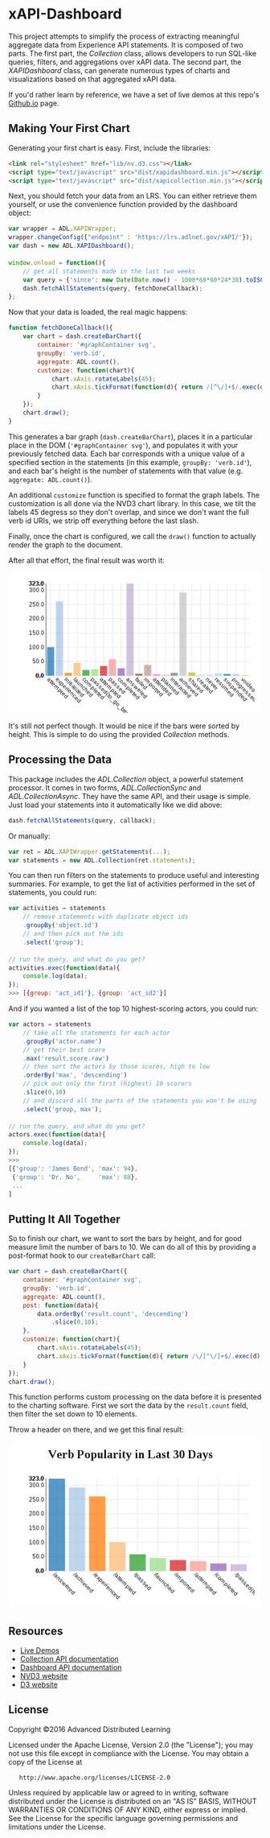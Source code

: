 ﻿# xAPI-Dashboard

This project attempts to simplify the process of extracting meaningful aggregate data from
Experience API statements. It is composed of two parts. The first part, the *Collection* class,
allows developers to run SQL-like queries, filters, and aggregations over xAPI data. The second
part, the *XAPIDashboard* class, can generate numerous types of charts and visualizations based on
that aggregated xAPI data.

If you'd rather learn by reference, we have a set of live demos at this repo's
[Github.io](https://adlnet.github.io/xAPI-Dashboard) page.

## Making Your First Chart

Generating your first chart is easy. First, include the libraries:

```html
<link rel="stylesheet" href="lib/nv.d3.css"></link>
<script type="text/javascript" src="dist/xapidashboard.min.js"></script>
<script type="text/javascript" src="dist/xapicollection.min.js"></script>
```

Next, you should fetch your data from an LRS. You can either retrieve them yourself, or use the
convenience function provided by the dashboard object:

```javascript
var wrapper = ADL.XAPIWrapper;
wrapper.changeConfig({"endpoint" : 'https://lrs.adlnet.gov/xAPI/'});
var dash = new ADL.XAPIDashboard();

window.onload = function(){
	// get all statements made in the last two weeks
	var query = {'since': new Date(Date.now() - 1000*60*60*24*30).toISOString()};
	dash.fetchAllStatements(query, fetchDoneCallback);
};
```

Now that your data is loaded, the real magic happens:

```javascript
function fetchDoneCallback(){
	var chart = dash.createBarChart({
		container: '#graphContainer svg',
		groupBy: 'verb.id',
		aggregate: ADL.count(),
		customize: function(chart){
			chart.xAxis.rotateLabels(45);
			chart.xAxis.tickFormat(function(d){ return /[^\/]+$/.exec(d)[0]; });
		}
	});
	chart.draw();
}
```

This generates a bar graph (`dash.createBarChart`), places it in a particular place in the DOM
(`'#graphContainer svg'`), and populates it with your previously fetched data. Each bar
corresponds with a unique value of a specified section in the statements (in this example,
`groupBy: 'verb.id'`), and each bar's height is the number of statements with that value
(e.g. `aggregate: ADL.count()`).

An additional `customize` function is specified to format the graph labels. The customization
is all done via the NVD3 chart library. In this case, we tilt the labels 45 degress so they don't 
overlap, and since we don't want the full verb id URIs, we strip off everything before the last
slash.

Finally, once the chart is configured, we call the `draw()` function to actually render the graph
to the document. 

After all that effort, the final result was worth it:

![Example Bar Chart](extra/chart_initial.png)

It's still not perfect though. It would be nice if the bars were sorted by height. This is simple
to do using the provided *Collection* methods.

## Processing the Data

This package includes the *ADL.Collection* object, a powerful statement processor. It comes in two
forms, *ADL.CollectionSync* and *ADL.CollectionAsync*. They have the same API, and their usage is
simple. Just load your statements into it automatically like we did above:

```javascript
dash.fetchAllStatements(query, callback);
```

Or manually:

```javascript
var ret = ADL.XAPIWrapper.getStatements(...);
var statements = new ADL.Collection(ret.statements);
```

You can then run filters on the statements to produce useful and interesting summaries. For
example, to get the list of activities performed in the set of statements, you could run:

```javascript
var activities = statements
	// remove statements with duplicate object ids
	.groupBy('object.id')
	// and then pick out the ids
	.select('group');

// run the query, and what do you get?
activities.exec(function(data){
	console.log(data);
});
>>> [{group: 'act_id1'}, {group: 'act_id2'}]
```

And if you wanted a list of the top 10 highest-scoring actors, you could run:

```javascript
var actors = statements
	// take all the statements for each actor
	.groupBy('actor.name')
	// get their best score
	.max('result.score.raw')
	// then sort the actors by those scores, high to low
	.orderBy('max', 'descending')
	// pick out only the first (highest) 10 scorers
	.slice(0,10)
	// and discard all the parts of the statements you won't be using
	.select('group, max');

// run the query, and what do you get?
actors.exec(function(data){
	console.log(data);
});
>>> 
[{'group': 'James Bond', 'max': 94},
 {'group': 'Dr. No',     'max': 88},
 ...
]
```


## Putting It All Together

So to finish our chart, we want to sort the bars by height, and for good measure limit the number
of bars to 10. We can do all of this by providing a post-format hook to our `createBarChart` call:

```javascript
var chart = dash.createBarChart({
	container: '#graphContainer svg',
	groupBy: 'verb.id',
	aggregate: ADL.count(),
	post: function(data){
		data.orderBy('result.count', 'descending')
			.slice(0,10);
	},
	customize: function(chart){
		chart.xAxis.rotateLabels(45);
		chart.xAxis.tickFormat(function(d){ return /\/[^\/]+$/.exec(d)[0]; });
	}
});
chart.draw();
```

This function performs custom processing on the data before it is presented to the charting
software. First we sort the data by the `result.count` field, then filter the set down to 10
elements.

Throw a header on there, and we get this final result:

![Final Bar Chart](extra/chart_final.png)


## Resources

* [Live Demos](https://adlnet.github.io/xAPI-Dashboard)
* [Collection API documentation](API_collection.md)
* [Dashboard API documentation](API_dashboard.md)
* [NVD3 website](http://nvd3.org/index.html)
* [D3 website](http://d3js.org/)

## License
   Copyright &copy;2016 Advanced Distributed Learning

   Licensed under the Apache License, Version 2.0 (the "License");
   you may not use this file except in compliance with the License.
   You may obtain a copy of the License at

       http://www.apache.org/licenses/LICENSE-2.0

   Unless required by applicable law or agreed to in writing, software
   distributed under the License is distributed on an "AS IS" BASIS,
   WITHOUT WARRANTIES OR CONDITIONS OF ANY KIND, either express or implied.
   See the License for the specific language governing permissions and
   limitations under the License.
